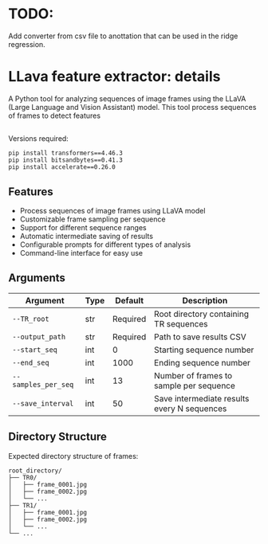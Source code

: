 # TODO:
Add converter from csv file to anottation that can be used in the ridge regression.


# LLava feature extractor: details

A Python tool for analyzing sequences of image frames using the LLaVA (Large Language and Vision Assistant) model. This tool process sequences of frames to detect features
##
Versions required:
```
pip install transformers==4.46.3
pip install bitsandbytes==0.41.3
pip install accelerate==0.26.0
```

## Features

- Process sequences of image frames using LLaVA model
- Customizable frame sampling per sequence
- Support for different sequence ranges
- Automatic intermediate saving of results
- Configurable prompts for different types of analysis
- Command-line interface for easy use

## Arguments

| Argument | Type | Default | Description |
|----------|------|---------|-------------|
| `--TR_root` | str | Required | Root directory containing TR sequences |
| `--output_path` | str | Required | Path to save results CSV |
| `--start_seq` | int | 0 | Starting sequence number |
| `--end_seq` | int | 1000 | Ending sequence number |
| `--samples_per_seq` | int | 13 | Number of frames to sample per sequence |
| `--save_interval` | int | 50 | Save intermediate results every N sequences |

## Directory Structure

Expected directory structure of frames:
```
root_directory/
├── TR0/
│   ├── frame_0001.jpg
│   ├── frame_0002.jpg
│   └── ...
├── TR1/
│   ├── frame_0001.jpg
│   ├── frame_0002.jpg
│   └── ...
└── ...
```


